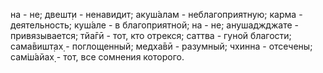 на - не; двешт̣и - ненавидит; акуш́алам - неблагоприятную; карма - деятельность; куш́але - в благоприятной; на - не; анушаджджате - привязывается; тйа̄гӣ - тот, кто отрекся; саттва - гуной благости; сама̄вишт̣ах̣ - поглощенный; медха̄вӣ - разумный; чхинна - отсечены; сам̇ш́айах̣ - тот, все сомнения которого.